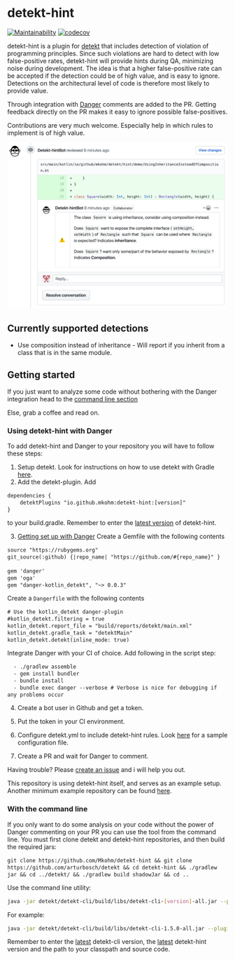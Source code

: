 # detekt-hint
[![Maintainability](https://api.codeclimate.com/v1/badges/307995daba5f21506f4d/maintainability)](https://codeclimate.com/github/Mkohm/detekt-hint/maintainability) [![codecov](https://codecov.io/gh/Mkohm/detekt-hint/branch/master/graph/badge.svg)](https://codecov.io/gh/Mkohm/detekt-hint)

detekt-hint is a plugin for [detekt](https://github.com/arturbosch/detekt) that includes detection of violation of programming principles. Since such violations are hard to detect with low false-positive rates, detekt-hint will provide hints during QA, minimizing noise during development. The idea is that a higher false-positive rate can be accepted if the detection could be of high value, and is easy to ignore. Detections on the architectural level of code is therefore most likely to provide value.

Through integration with [Danger](https://github.com/danger/danger) comments are added to the PR. Getting feedback directly on the PR makes it easy to ignore possible false-positives.

Contributions are very much welcome. Especially help in which rules to implement is of high value.

![demo](demo.png)
## Currently supported detections
- Use composition instead of inheritance - Will report if you inherit from a class that is in the same module.

## Getting started
If you just want to analyze some code without bothering with the Danger integration head to the [command line section](#With-the-command-line)

Else, grab a coffee and read on.

### Using detekt-hint with Danger
To add detekt-hint and Danger to your repository you will have to follow these steps:
1. Setup detekt. Look for instructions on how to use detekt with Gradle [here](https://github.com/arturbosch/detekt#with-gradle).
2. Add the detekt-plugin. Add
```
dependencies {
    detektPlugins "io.github.mkohm:detekt-hint:[version]"
}
```
to your build.gradle. Remember to enter the [latest version](https://mvnrepository.com/artifact/io.github.mkohm/detekt-hint) of detekt-hint.

3. [Getting set up with Danger](https://danger.systems/guides/getting_started.html)
Create a Gemfile with the following contents

```
source "https://rubygems.org"
git_source(:github) {|repo_name| "https://github.com/#{repo_name}" }

gem 'danger'
gem 'oga'
gem "danger-kotlin_detekt", "~> 0.0.3"
```

Create a `Dangerfile` with the following contents
```
# Use the kotlin_detekt danger-plugin
#kotlin_detekt.filtering = true
kotlin_detekt.report_file = "build/reports/detekt/main.xml"
kotlin_detekt.gradle_task = "detektMain"
kotlin_detekt.detekt(inline_mode: true)
```

Integrate Danger with your CI of choice. Add following in the script step:
```
  - ./gradlew assemble
  - gem install bundler
  - bundle install
  - bundle exec danger --verbose # Verbose is nice for debugging if any problems occur 
```
4. Create a bot user in Github and get a token.

5. Put the token in your CI environment.

6. Configure detekt.yml to include detekt-hint rules. Look [here](https://github.com/Mkohm/detekt-hint/blob/master/config/detekt.yml) for a sample configuration file.

7. Create a PR and wait for Danger to comment.


Having trouble? Please [create an issue](https://github.com/Mkohm/detekt-hint/issues/new) and i will help you out.

This repository is using detekt-hint itself, and serves as an example setup. Another minimum example repository can be found [here](https://github.com/Mkohm/detekt-hint-sample).
### With the command line
If you only want to do some analysis on your code without the power of Danger commenting on your PR you can use the tool from the command line. You must first clone detekt and detekt-hint repositories, and then build the required jars:
```
git clone https://github.com/Mkohm/detekt-hint && git clone https://github.com/arturbosch/detekt && cd detekt-hint && ./gradlew jar && cd ../detekt/ && ./gradlew build shadowJar && cd ..
```
Use the command line utility:
```bash
java -jar detekt/detekt-cli/build/libs/detekt-cli-[version]-all.jar --plugins detekt-hint/build/libs/detekt-hint-[version].jar --config detekt-hint/config/detekt.yml --classpath <your-classpath> --input <path-to-your-awesome-project>
```
For example:
```bash
java -jar detekt/detekt-cli/build/libs/detekt-cli-1.5.0-all.jar --plugins detekt-hint/build/libs/detekt-hint-0.0.2.jar --config detekt-hint/config/detekt.yml --classpath detekt-hint/ --input detekt-hint/
```
Remember to enter the [latest](https://mvnrepository.com/artifact/io.gitlab.arturbosch.detekt/detekt-cli) detekt-cli version, the [latest](https://mvnrepository.com/artifact/io.github.mkohm/detekt-hint) detekt-hint version and the path to your classpath and source code.
